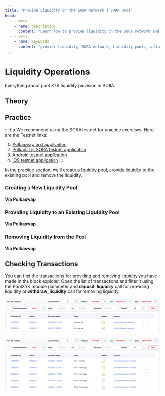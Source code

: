```yaml
---
title: "Provide Liquidity on the SORA Network | SORA Docs"
head:
  - - meta
    - name: description
      content: "Learn how to provide liquidity on the SORA network and participate in the liquidity pools. Discover the benefits of liquidity provision, the process of adding liquidity to pools, and how to earn rewards for your contributions to the SORA ecosystem."
  - - meta
    - name: keywords
      content: "provide liquidity, SORA network, liquidity pools, adding liquidity, liquidity rewards"
---
```


<!-- TODO:
- update image names in this topic
- check image alignment
-->

# Liquidity Operations

Everything about pool XYK liquidity provision in SORA.

## Theory

<!-- @include: /snippets/provide-liquidity-theory.md -->

## Practice

::: tip
We recommend using the SORA testnet for practice exercises. Here are the Testnet links:

1. [Polkaswap test application](https://test.polkaswap.io/)
2. [Polkadot js SORA testnet application](https://polkadot.js.org/apps/?rpc=wss%3A%2F%2Fws.stage.sora2.soramitsu.co.jp#/explorer)
3. [Android testnet application](https://play.google.com/store/apps/details?id=jp.co.soramitsu.sora.communitytesting&hl=en&gl=US)
4. [iOS testnet application](https://testflight.apple.com/join/670hF438)
   :::

In the practice section, we'll create a liquidity pool, provide liquidity to the existing pool and remove the liquidity.

### Creating a New Liquidity Pool

#### Via Polkaswap

<!-- @include: /snippets/provide-liquidity-to-xyk-pools-new-liquidity-pool-polkaswap.md -->

### Providing Liquidity to an Existing Liquidity Pool

#### Via Polkaswap

<!-- @include: /snippets/provide-liquidity-to-xyk-pools-provide-to-existing-liquidity-pool-polkaswap.md -->

### Removing Liquidity from the Pool

#### Via Polkaswap

<!-- @include: /snippets/remove-from-liquidity-pool-polkaswap.md -->

## Checking Transactions

You can find the transactions for providing and removing liquidity you have made in the block explorer. Open the list of transactions and filter it using the PoolXYK module parameter and **deposit_liquidity** call for providing liquidity or **withdraw_liquidity** call for removing liquidity.

![](.gitbook/assets/provide-liquidity-check-transactions-1.png)

![](.gitbook/assets/provide-liquidity-check-transactions-2.png)
